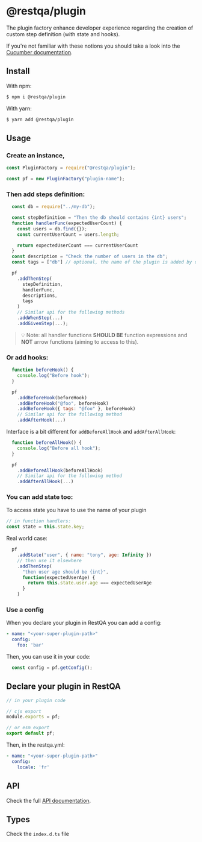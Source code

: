 # @restqa/plugin

The plugin factory enhance developer experience regarding the creation of custom step definition (with state and hooks).

If you're not familiar with these notions you should take a look into the [Cucumber documentation](https://cucumber.io/docs/cucumber/step-definitions/).

## Install

With npm:

```bash
$ npm i @restqa/plugin
```

With yarn:

```bash
$ yarn add @restqa/plugin
```

## Usage

### Create an instance,

```js
const PluginFactory = require("@restqa/plugin");

const pf = new PluginFactory("plugin-name");
```

### Then add steps definition:

```js
  const db = require("../my-db");

  const stepDefinition = "Then the db should contains {int} users";
  function handlerFunc(expectedUserCount) {
    const users = db.find({});
    const currentUserCount = users.length;

    return expectedUserCount === currentUserCount
  }
  const description = "Check the number of users in the db";
  const tags = ["db"] // optional, the name of the plugin is added by default

  pf
    .addThenStep(
      stepDefinition,
      handlerFunc,
      descriptions,
      tags
    )
    // Similar api for the following methods
    .addWhenStep(...)
    .addGivenStep(...);

```

> 💡 Note: all handler functions **SHOULD BE** function expressions and **NOT** arrow functions (aiming to access to this).

### Or add hooks:

```js
  function beforeHook() {
    console.log("Before hook");
  }

  pf
    .addBeforeHook(beforeHook)
    .addBeforeHook("@foo", beforeHook)
    .addBeforeHook({ tags: "@foo" }, beforeHook)
    // Similar api for the following method
    .addAfterHook(...)
```

Interface is a bit different for `addBeforeAllHook` and `addAfterAllHook`:

```js
  function beforeAllHook() {
    console.log("Before all hook");
  }

  pf
    .addBeforeAllHook(beforeAllHook)
    // Similar api for the following method
    .addAfterAllHook(...)
```

### You can add state too:

To access state you have to use the name of your plugin
```js
// in function handlers:
const state = this.state.key;
```

Real world case:
```js
  pf
    .addState("user", { name: "tony", age: Infinity })
    // then use it elsewhere
    .addThenStep(
      "then user age should be {int}",
      function(expectedUserAge) {
        return this.state.user.age === expectedUserAge
      }
    )
```

### Use a config

When you declare your plugin in RestQA you can add a config: 

```yml
- name: "<your-super-plugin-path>"
  config:
    foo: 'bar'
```
Then, you can use it in your code:

```js
  const config = pf.getConfig();
```

## Declare your plugin in RestQA

```js
// in your plugin code

// cjs export
module.exports = pf;

// or esm export
export default pf;
```

Then, in the restqa.yml:

```yml
- name: "<your-super-plugin-path>"
  config:
    locale: 'fr'
```

## API

Check the full [API documentation](./API.md).

## Types

Check the `index.d.ts` file


